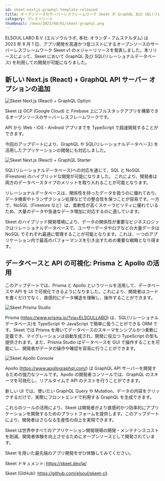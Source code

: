 ```yaml
---
id: skeet-nextjs-graphql-template-released
title: オープンソースのサーバーレスフレームワーク Skeet が GraphQL 及び SQL(リレーショナルデータベース) に対応しました
category: プレスリリース
thumbnail: /news/2023/08/01/skeet-graphql.png
---
```


ELSOUL LABO B.V. (エルソウルラボ, 本社: オランダ・アムステルダム) は 2023 年 8
月 1
日、アプリ開発を高速かつ低コストにするオープンソースのサーバーレスフレームワーク
Skeet v1 のメジャーリリースを発表しました。本リリースによって、Skeet において
GraphQL 及び SQL(リレーショナルデータベース)
を利用しての開発が可能になりました。

## 新しい Next.js (React) + GraphQL API サーバー オプションの追加

![Skeet Next.js (React) + GraphQL Option](/news/2023/08/01/skeet-create-got-graphql.png)

Skeet は GCP (Google Cloud) と Firebase
上にフルスタックアプリを構築できるオープンソースのサーバーレスフレームワークです。

API から Web・iOS・Android アプリまでを TypeScript
で超速開発することができます。

今回のアップデートにより、GraphQL や SQL(リレーショナルデータベース)
を活用したアプリケーションの開発にも対応しました。

![Skeet Next.js (React) + GraphQL Starter](/news/2023/08/01/skeet-next-graphql.png)

SQL(リレーショナルデータベース)への対応を通じて、SQL と NoSQL (Firestore)
のハイブリッドな開発が可能になりました。
これにより、開発者は両方のデータベースタイプのメリットを取り入れることが可能となります。

リレーショナルデータベースは、関係性を持ったデータを扱うのに優れており、データ検索やトランザクション処理などでの整合性を保つことが容易です。一方で、NoSQL（Firestore
など）は、柔軟性が高くスケーラビリティに優れているため、大量のデータや急速なデータ増加に対応するのに適しています。

Skeet
のハイブリッド開発環境により、データの関係性が重要なビジネスロジックはリレーショナルデータベースで、ユーザーデータやログなどの大量データは
NoSQL
でそれぞれ最適に管理することが可能となります。これは、一つのアプリケーション内で最高のパフォーマンスを引き出すための重要な戦略となり得ます。

## データベースと API の可視化: Prisma と Apollo の活用

このアップデートでは、Prisma と Apollo というツールを活用して、データベースや
API を UI
で可視化できるようになりました。これにより、開発者はコードを書くだけでなく、直感的にデータ構造を理解し、操作することができます。

![Skeet Prisma Studio](/news/2023/08/01/prisma-studio.jpg)

Prisma (https://www.prisma.io/?via=ELSOULLABO)
は、SQL(リレーショナルデータベース)を TypeScript や JavaScript
で簡単に扱うことができる ORM です。Skeet では Prisma
を用いてデータベースのスキーマをシンプルかつ柔軟に定義でき、マイグレーションは自動生成され、開発に役立つ
TypeScript の型も提供されます。また、Prisma Studio はデータベースを GUI
で操作することを可能にし、開発者がデータの操作や確認を容易に行うことができます。

![Skeet Apollo Console](/news/2023/08/01/apollo-console.png)

Apollo (https://www.apollographql.com/) は GraphQL API
サーバーを開発するための強力なツールです。Apollo の開発者コンソールでは、GraphQL
のスキーマを可視化し、リアルタイムで API のテストを行うことができます。

新しい UI では、使いたい GraphQL Query や
Mutation、データの内容をクリックするだけで、実際にフロントエンドで利用する
GraphQL を生成できます。

これらのツールの活用により、Skeet
は開発者がより直感的かつ効率的にアプリケーションを開発するためのプラットフォームを提供します。このアップデートにより、開発者はさらなる生産性の向上を実現できます。

Skeet
は世界中すべてのアプリケーション開発現場の開発・メンテナンスコストを削減、開発者体験を向上させるためにオープンソースとして開発されています。

Skeet を用いた最先端のアプリ開発をぜひ体験してみてください。

Skeet ドキュメント: https://skeet.dev/ja/

Skeet (GitHub): https://github.com/elsoul/skeet-cli
